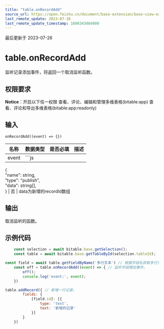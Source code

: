 ```yaml
---
title: "table.onRecordAdd"
source_url: https://open.feishu.cn/document/base-extension/base-view-extensions/api/table/table_onrecordadd
last_remote_update: 2023-07-26
last_remote_update_timestamp: 1690343084000
---
```

最后更新于 2023-07-26

# table.onRecordAdd
监听记录添加事件，将返回一个取消监听函数。

## 权限要求
**Notice**：开启以下任一权限
查看、评论、编辑和管理多维表格(bitable:app)
查看、评论和导出多维表格(bitable:app:readonly)

## 输入
```
onRecordAdd((event) => {})
```

名称 | 数据类型 | 是否必填 | 描述
--- | --- | --- | ---
event | ```js  
{  
  "name": string,  
  "type": "publish",  
  "data": string[],  
} | 否 | data为新增的recordId数组

## 输出
取消监听的函数。
## 示例代码

```js
    const selection = await bitable.base.getSelection();
    const table = await bitable.base.getTableById(selection.tableId);

const field = await table.getFieldByName('多行文本') // 根据字段名获取多行文本类型的字段
    const off = table.onRecordAdd((event) => { // 监听字段增加事件。
        off();
        console.log('event:', event);
    })

table.addRecord({ // 新增一行记录。
        fields: {
            [field.id]: [{
                type: 'text',
                text: '新增的记录'
            }]
        }
    })
```
